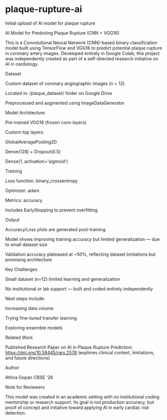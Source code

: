 # plaque-rupture-ai
Initial upload of AI model for plaque rupture

AI Model for Predicting Plaque Rupture (CNN + VGG16)

This is a Convolutional Neural Network (CNN)-based binary classification model built using TensorFlow and VGG16 to predict potential plaque rupture in coronary artery images.
Developed entirely in Google Colab, this project was independently created as part of a self-directed research initiative on AI in cardiology.

 Dataset
 
Custom dataset of coronary angiographic images (n = 12)

Located in: /plaque_dataset/ folder on Google Drive

Preprocessed and augmented using ImageDataGenerator

Model Architecture

Pre-trained VGG16 (frozen conv layers)

Custom top layers:

GlobalAveragePooling2D

Dense(128) + Dropout(0.5)

Dense(1, activation='sigmoid')

 Training
 
Loss function: binary_crossentropy

Optimizer: adam

Metrics: accuracy

Includes EarlyStopping to prevent overfitting

Output

Accuracy/Loss plots are generated post-training

Model shows improving training accuracy but limited generalization — due to small dataset size

Validation accuracy plateaued at ~50%, reflecting dataset limitations but promising architecture

 Key Challenges
 
Small dataset (n=12) limited learning and generalization

No institutional or lab support — built and coded entirely independently

Next steps include:

Increasing data volume

Trying fine-tuned transfer learning

Exploring ensemble models

 Related Work
 
 Published Research Paper on AI in Plaque Rupture Prediction: https://doi.org/10.58445/rars.2578 
(explores clinical context, limitations, and future directions)

 Author
 
Athira Gopan
CBSE '26

Note for Reviewers

This model was created in an academic setting with no institutional coding mentorship or research support. Its goal is not production accuracy, but proof of concept and initiative toward applying AI in early cardiac risk detection.
